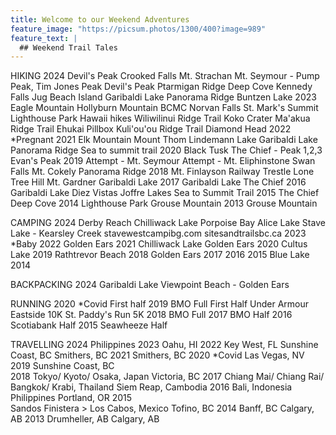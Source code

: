 ```yaml
---
title: Welcome to our Weekend Adventures
feature_image: "https://picsum.photos/1300/400?image=989"
feature_text: |
  ## Weekend Trail Tales
---
```



HIKING
2024
    Devil's Peak
    Crooked Falls
    Mt. Strachan
    Mt. Seymour - Pump Peak, Tim Jones Peak
    Devil's Peak
    Ptarmigan Ridge
    Deep Cove
    Kennedy Falls
    Jug Beach Island
    Garibaldi Lake
    Panorama Ridge
    Buntzen Lake
2023
    Eagle Mountain
    Hollyburn Mountain
    BCMC
    Norvan Falls
    St. Mark's Summit
    Lighthouse Park
    Hawaii hikes
	Wiliwilinui Ridge Trail
	Koko Crater
	Ma'akua Ridge Trail
	Ehukai Pillbox
	Kuli'ou'ou Ridge Trail
	Diamond Head
2022
    *Pregnant
2021
    Elk Mountain
    Mount Thom
    Lindemann Lake
    Garibaldi Lake
    Panorama Ridge
    Sea to summit trail
2020
    Black Tusk
    The Chief - Peak 1,2,3
    Evan's Peak
2019
    Attempt - Mt. Seymour
    Attempt - Mt. Eliphinstone
    Swan Falls
    Mt. Cokely
    Panorama Ridge
2018
    Mt. Finlayson
    Railway Trestle
    Lone Tree Hill
    Mt. Gardner
    Garibaldi Lake
2017
    Garibaldi Lake
    The Chief
2016
    Garibaldi Lake
    Diez Vistas
    Joffre Lakes
    Sea to Summit Trail
2015
    The Chief
    Deep Cove
2014
    Lighthouse Park
    Grouse Mountain
2013
    Grouse Mountain



    


CAMPING
2024
    Derby Reach 
    Chilliwack Lake 
    Porpoise Bay 
    Alice Lake
    Stave Lake - Kearsley Creek 
	stavewestcampibg.com 
	sitesandtrailsbc.ca
2023
    *Baby
2022
    Golden Ears
2021
    Chilliwack Lake
    Golden Ears
2020
    Cultus Lake
2019
    Rathtrevor Beach
2018
    Golden Ears
2017
2016
2015
    Blue Lake
2014
    



    

BACKPACKING
2024
    Garibaldi Lake
    Viewpoint Beach - Golden Ears 



    

RUNNING
2020
    *Covid
    First half
2019
    BMO Full
    First Half
    Under Armour Eastside 10K
    St. Paddy's Run 5K
2018
    BMO Full
2017
    BMO Half
2016
    Scotiabank Half
2015 
    Seawheeze Half



    

TRAVELLING
2024
    Philippines
2023
    Oahu, HI
2022
    Key West, FL
    Sunshine Coast, BC
    Smithers, BC
2021
    Smithers, BC
2020
    *Covid
    Las Vegas, NV
2019
    Sunshine Coast, BC    
2018
    Tokyo/ Kyoto/ Osaka, Japan
    Victoria, BC
2017
    Chiang Mai/ Chiang Rai/ Bangkok/ Krabi, Thailand
    Siem Reap, Cambodia
2016
    Bali, Indonesia
    Philippines
    Portland, OR
2015   
    Sandos Finistera > Los Cabos, Mexico
    Tofino, BC
2014
    Banff, BC
    Calgary, AB
2013
    Drumheller, AB
    Calgary, AB


